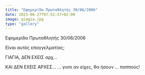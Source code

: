 ```yaml
---
title: "Εφημερίδα Πρωταθλητής 30/06/2006"
date: 2023-06-27T07:52:57+02:00
image: giagia.jpg
type: "gallery"
---
```


Εφημερίδα Πρωταθλητής 30/06/2006

Είναι αυτός επαγγελματίας; 

ΓΙΑΓΙΑ, ΔΕΝ ΕΧΕΙΣ αρχ...

ΚΑΙ ΔΕΝ ΕΧΕΙΣ ΑΡΧΕΣ...
... γιατι αν είχες, θα ήσουν ... παππούς!
